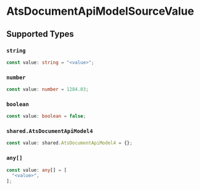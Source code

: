 # AtsDocumentApiModelSourceValue


## Supported Types

### `string`

```typescript
const value: string = "<value>";
```

### `number`

```typescript
const value: number = 1284.03;
```

### `boolean`

```typescript
const value: boolean = false;
```

### `shared.AtsDocumentApiModel4`

```typescript
const value: shared.AtsDocumentApiModel4 = {};
```

### `any[]`

```typescript
const value: any[] = [
  "<value>",
];
```

